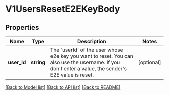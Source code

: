 # V1UsersResetE2EKeyBody

## Properties
Name | Type | Description | Notes
------------ | ------------- | ------------- | -------------
**user_id** | **string** | The &#x60;userId&#x60; of the user whose e2e key you want to reset. You can also use the username. If you don&#x27;t enter a value, the sender&#x27;s E2E value is reset. | [optional] 

[[Back to Model list]](../../README.md#documentation-for-models) [[Back to API list]](../../README.md#documentation-for-api-endpoints) [[Back to README]](../../README.md)


